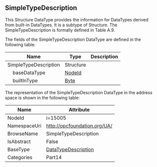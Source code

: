 <!-- datatype -->
## SimpleTypeDescription
This Structure DataType provides the information for DataTypes derived from built-in DataTypes. It is a subtype of Structure. The SimpleTypeDescription is formally defined in Table A.9.  
<!-- end of description -->
The fields of the SimpleTypeDescription DataType are defined in the following table:  

|Name|Type|Description|
|---|---|---|
|SimpleTypeDescription|Structure||
|&nbsp;&nbsp;&nbsp;&nbsp;baseDataType|[NodeId](../../../Part3/DataTypes/NodeId/readme.md)||
|&nbsp;&nbsp;&nbsp;&nbsp;builtInType|[Byte](../../../Part3/DataTypes/Byte/readme.md)||

The representation of the SimpleTypeDescription DataType in the address space is shown in the following table:  

|Name|Attribute|
|---|---|
|NodeId|i=15005|
|NamespaceUri|http://opcfoundation.org/UA/|
|BrowseName|SimpleTypeDescription|
|IsAbstract|False|
|BaseType|[DataTypeDescription](../../../Part14/DataTypes/DataTypeDescription/readme.md)|
|Categories|Part14|

